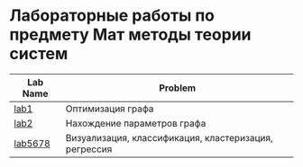 # Лабораторные работы по предмету **Мат методы теории систем**

| Lab Name | Problem |
| -------- | ------- |
| [lab1](./lab1/) | Оптимизация графа |
| [lab2](./lab2/) | Нахождение параметров графа |
| [lab5678](./lab_5678//) | Визуализация, классификация, кластеризация, регрессия |
